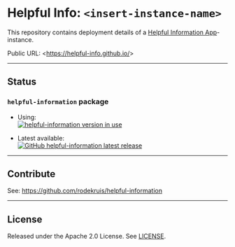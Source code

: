 # Helpful Info: `<insert-instance-name>`

This repository contains deployment details of a [Helpful Information App](https://github.com/rodekruis/helpful-information)-instance.

Public URL: <https://helpful-info.github.io/<insert-instance-name>>

---

## Status

### `helpful-information` package

- Using:  
  [![helpful-information version in use](https://img.shields.io/github/package-json/dependency-version/helpful-info/template/helpful-information?style=flat-square&logo=github)](.package.json#L7)

- Latest available:  
  [![GitHub helpful-information latest release](https://img.shields.io/github/v/release/rodekruis/helpful-information?display_name=tag&label=helpful-information%20release&logo=github)](https://github.com/rodekruis/helpful-information/releases)

---

## Contribute

See: <https://github.com/rodekruis/helpful-information>

---

## License

Released under the Apache 2.0 License. See [LICENSE](./LICENSE).
